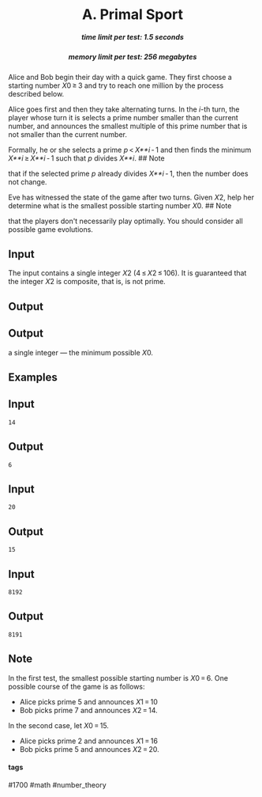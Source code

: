 <h1 style='text-align: center;'> A. Primal Sport</h1>

<h5 style='text-align: center;'>time limit per test: 1.5 seconds</h5>
<h5 style='text-align: center;'>memory limit per test: 256 megabytes</h5>

Alice and Bob begin their day with a quick game. They first choose a starting number *X*0 ≥ 3 and try to reach one million by the process described below. 

Alice goes first and then they take alternating turns. In the *i*-th turn, the player whose turn it is selects a prime number smaller than the current number, and announces the smallest multiple of this prime number that is not smaller than the current number.

Formally, he or she selects a prime *p* < *X**i* - 1 and then finds the minimum *X**i* ≥ *X**i* - 1 such that *p* divides *X**i*. ## Note

 that if the selected prime *p* already divides *X**i* - 1, then the number does not change.

Eve has witnessed the state of the game after two turns. Given *X*2, help her determine what is the smallest possible starting number *X*0. ## Note

 that the players don't necessarily play optimally. You should consider all possible game evolutions.

## Input

The input contains a single integer *X*2 (4 ≤ *X*2 ≤ 106). It is guaranteed that the integer *X*2 is composite, that is, is not prime.

## Output

## Output

 a single integer — the minimum possible *X*0.

## Examples

## Input


```
14  

```
## Output


```
6  

```
## Input


```
20  

```
## Output


```
15  

```
## Input


```
8192  

```
## Output


```
8191  

```
## Note

In the first test, the smallest possible starting number is *X*0 = 6. One possible course of the game is as follows: 

* Alice picks prime 5 and announces *X*1 = 10
* Bob picks prime 7 and announces *X*2 = 14.

In the second case, let *X*0 = 15. 

* Alice picks prime 2 and announces *X*1 = 16
* Bob picks prime 5 and announces *X*2 = 20.


#### tags 

#1700 #math #number_theory 